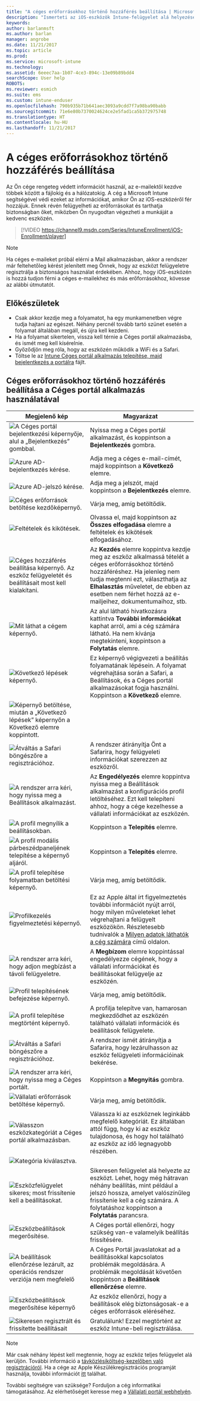 ```yaml
---
title: "A céges erőforrásokhoz történő hozzáférés beállítása | Microsoft Docs"
description: "Ismerteti az iOS-eszközök Intune-felügyelet alá helyezését"
keywords: 
author: barlanmsft
ms.author: barlan
manager: angrobe
ms.date: 11/21/2017
ms.topic: article
ms.prod: 
ms.service: microsoft-intune
ms.technology: 
ms.assetid: 6eeec7aa-1b07-4ce3-894c-13e09b89bdd4
searchScope: User help
ROBOTS: 
ms.reviewer: esmich
ms.suite: ems
ms.custom: intune-enduser
ms.openlocfilehash: 790b935b71b641aec3093a9cdd7f7a98ba90babb
ms.sourcegitcommit: 71e6e80b7370024624ce2e5fad1ca5b372975748
ms.translationtype: HT
ms.contentlocale: hu-HU
ms.lasthandoff: 11/21/2017
---
```

# <a name="set-up-access-to-your-company-resources"></a>A céges erőforrásokhoz történő hozzáférés beállítása

Az Ön cége rengeteg védett információt használ, az e-mailektől kezdve többek között a fájlokig és a hálózatokig. A cég a Microsoft Intune segítségével védi ezeket az információkat, amikor Ön az iOS-eszközéről fér hozzájuk. Ennek révén felügyelheti az erőforrásokat és tarthatja biztonságban őket, miközben Ön nyugodtan végezheti a munkáját a kedvenc eszközén.

> [!VIDEO https://channel9.msdn.com/Series/IntuneEnrollment/iOS-Enrollment/player]

> [!NOTE]
> Ha céges e-maileket próbál elérni a Mail alkalmazásban, akkor a rendszer már feltehetőleg kérést jelenített meg Önnek, hogy az eszközt felügyeletre regisztrálja a biztonságos használat érdekében. Ahhoz, hogy iOS-eszközén is hozzá tudjon férni a céges e-mailekhez és más erőforrásokhoz, kövesse az alábbi útmutatót.

## <a name="before-you-start"></a>Előkészületek

- Csak akkor kezdje meg a folyamatot, ha egy munkamenetben végre tudja hajtani az egészet. Néhány percnél tovább tartó szünet esetén a folyamat általában megáll, és újra kell kezdeni.
- Ha a folyamat sikertelen, vissza kell térnie a Céges portál alkalmazásba, és ismét meg kell kísérelnie.
- Győződjön meg róla, hogy az eszközén működik a WiFi és a Safari.
- Töltse le az [Intune Céges portál alkalmazás telepítése, majd bejelentkezés a portálra](install-and-sign-in-to-the-intune-company-portal-app-ios.md) fájlt.


## <a name="using-the-company-portal-app-to-set-up-access-to-company-resources"></a>Céges erőforrásokhoz történő hozzáférés beállítása a Céges portál alkalmazás használatával

|Megjelenő kép|Magyarázat|
|---|---|
|![A Céges portál bejelentkezési képernyője, alul a „Bejelentkezés” gombbal.](./media/ios-0-cp-enroll-1711.png)|Nyissa meg a Céges portál alkalmazást, és koppintson a **Bejelentkezés** gombra.|
|![Azure AD-bejelentkezés kérése.](./media/ios-0a-cp-enroll-1711.png)|Adja meg a céges e-mail-címét, majd koppintson a **Következő** elemre.|
|![Azure AD-jelszó kérése.](./media/ios-0b-cp-enroll-1711.png)|Adja meg a jelszót, majd koppintson a **Bejelentkezés** elemre.|
|![Céges erőforrások betöltése kezdőképernyő.](./media/ios-1-cp-enroll-1711.png)|Várja meg, amíg betöltődik.|
|![Feltételek és kikötések.](./media/ios-2-cp-enroll-1711.png)|Olvassa el, majd koppintson az **Összes elfogadása** elemre a feltételek és kikötések elfogadásához.|
|![Céges hozzáférés beállítása képernyő. Az eszköz felügyeletét és beállításait most kell kialakítani.](./media/ios-3-cp-enroll-1711.png)|Az **Kezdés** elemre koppintva kezdje meg az eszköz alkalmassá tételét a céges erőforrásokhoz történő hozzáféréshez. Ha jelenleg nem tudja megtenni ezt, választhatja az **Elhalasztás** műveletet, de ebben az esetben nem férhet hozzá az e-mailjeihez, dokumentumaihoz, stb.|
|![Mit láthat a cégem képernyő.](./media/ios-4-cp-enroll-1711.png)|Az alul látható hivatkozásra kattintva **További információkat** kaphat arról, ami a cég számára látható. Ha nem kívánja megtekinteni, koppintson a **Folytatás** elemre.|
|![Következő lépések képernyő.](./media/ios-5-cp-enroll-1711.png)|Ez képernyő végigvezeti a beállítás folyamatának lépésein. A folyamat végrehajtása során a Safari, a Beállítások, és a Céges portál alkalmazásokat fogja használni. Koppintson a **Következő** elemre.|
|![Képernyő betöltése, miután a „Következő lépések” képernyőn a Következő elemre koppintott.](./media/ios-6-cp-enroll-1711.png)||
|![Átváltás a Safari böngészőre a regisztrációhoz.](./media/ios-7-cp-enroll-1711.png)|A rendszer átirányítja Önt a Safarira, hogy felügyeleti információkat szerezzen az eszközről.|
|![A rendszer arra kéri, hogy nyissa meg a Beállítások alkalmazást.](./media/ios-8-cp-enroll-1711.png)|Az **Engedélyezés** elemre koppintva nyissa meg a Beállítások alkalmazást a konfigurációs profil letöltéséhez. Ezt kell telepíteni ahhoz, hogy a cége kezelhesse a vállalati információkat az eszközén.|
|![A profil megnyílik a beállításokban.](./media/ios-9-cp-enroll-1711.png)|Koppintson a **Telepítés** elemre.|
|![A profil modális párbeszédpaneljének telepítése a képernyő aljáról.](./media/ios-10-cp-enroll-1711.png)|Koppintson a **Telepítés** elemre.|
|![A profil telepítése folyamatban betöltési képernyő.](./media/ios-11-cp-enroll-1711.png)|Várja meg, amíg betöltődik.|
|![Profilkezelés figyelmeztetési képernyő.](./media/ios-12-cp-enroll-1711.png)|Ez az Apple által írt figyelmeztetés további információt nyújt arról, hogy milyen műveleteket lehet végrehajtani a felügyelt eszközökön. Részletesebb tudnivalók a [Milyen adatok láthatók a cég számára](what-info-can-your-company-see-when-you-enroll-your-device-in-intune.md) című oldalon.|
|![A rendszer arra kéri, hogy adjon megbízást a távoli felügyeletre.](./media/ios-13-cp-enroll-1711.png)|A **Megbízom** elemre koppintással engedélyezze cégének, hogy a vállalati információkat és beállításokat felügyelje az eszközén.|
|![Profil telepítésének befejezése képernyő.](./media/ios-14-cp-enroll-1711.png)|Várja meg, amíg betöltődik.|
|![A profil telepítése megtörtént képernyő.](./media/ios-15-cp-enroll-1711.png)|A profilja telepítve van, hamarosan megkezdődhet az eszközén található vállalati információk és beállítások felügyelete.|
|![Átváltás a Safari böngészőre a regisztrációhoz.](./media/ios-16-cp-enroll-1711.png)|A rendszer ismét átirányítja a Safarira, hogy lezárulhasson az eszköz felügyeleti információinak bekérése. |
|![A rendszer arra kéri, hogy nyissa meg a Céges portált.](./media/ios-17-cp-enroll-1711.png)|Koppintson a **Megnyitás** gombra.|
|![Vállalati erőforrások betöltése képernyő.](./media/ios-18-cp-enroll-1711.png)|Várja meg, amíg betöltődik.|
|![Válasszon eszközkategóriát a Céges portál alkalmazásban.](./media/ios-19-cp-enroll-1711.png)|Válassza ki az eszköznek leginkább megfelelő kategóriát. Ez általában attól függ, hogy ki az eszköz tulajdonosa, és hogy hol található az eszköz az idő legnagyobb részében.|
|![Kategória kiválasztva.](./media/ios-20-cp-enroll-1711.png)||
|![Eszközfelügyelet sikeres; most frissítenie kell a beállításokat.](./media/ios-21-cp-enroll-1711.png)|Sikeresen felügyelet alá helyezte az eszközt. Lehet, hogy még hátravan néhány beállítás, mint például a jelszó hossza, amelyet valószínűleg frissítenie kell a cég számára. A folytatáshoz koppintson a **Folytatás** parancsra.|
|![Eszközbeállítások megerősítése.](./media/ios-22-cp-enroll-1711.png)|A Céges portál ellenőrzi, hogy szükség van-e valamelyik beállítás frissítésére.|
|![A beállítások ellenőrzése lezárult, az operációs rendszer verziója nem megfelelő](./media/ios-23-cp-enroll-1711.png)|A Céges Portál javaslatokat ad a beállításokkal kapcsolatos problémák megoldására. A problémák megoldását követően koppintson a **Beállítások ellenőrzése** elemre.|
|![Eszközbeállítások megerősítése képernyő](./media/ios-24-cp-enroll-1711.png)|Az eszköz ellenőrzi, hogy a beállítások elég biztonságosak-e a céges erőforrások eléréséhez.|
|![Sikeresen regisztrált és frissítette beállításait](./media/ios-25-cp-enroll-1711.png)|Gratulálunk! Ezzel megtörtént az eszköz Intune-beli regisztrálása.|

> [!Note]
> Már csak néhány lépést kell megtennie, hogy az eszköz teljes felügyelet alá kerüljön. További információ a [távközlésiköltség-kezelőben való regisztrációról](enroll-your-device-with-telecom-expense-management-ios.md). Ha a cége az Apple Készülékregisztrációs programját használja, további információt [itt](enroll-your-device-dep-ios.md) találhat.

További segítségre van szüksége? Forduljon a cég informatikai támogatásához. Az elérhetőségét keresse meg a [Vállalati portál webhelyén](https://portal.manage.microsoft.com).
